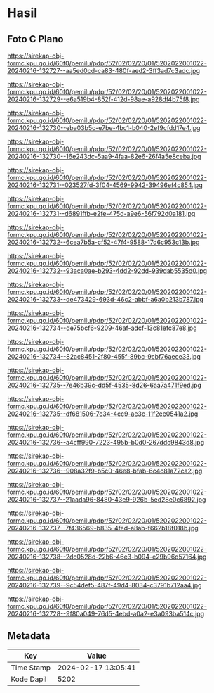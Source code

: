 # Hasil

## Foto C Plano

https://sirekap-obj-formc.kpu.go.id/60f0/pemilu/pdpr/52/02/02/20/01/5202022001022-20240216-132727--aa5ed0cd-ca83-480f-aed2-3ff3ad7c3adc.jpg

https://sirekap-obj-formc.kpu.go.id/60f0/pemilu/pdpr/52/02/02/20/01/5202022001022-20240216-132729--e6a519b4-852f-412d-98ae-a928df4b75f8.jpg

https://sirekap-obj-formc.kpu.go.id/60f0/pemilu/pdpr/52/02/02/20/01/5202022001022-20240216-132730--eba03b5c-e7be-4bc1-b040-2ef9cfdd17e4.jpg

https://sirekap-obj-formc.kpu.go.id/60f0/pemilu/pdpr/52/02/02/20/01/5202022001022-20240216-132730--16e243dc-5aa9-4faa-82e6-26f4a5e8ceba.jpg

https://sirekap-obj-formc.kpu.go.id/60f0/pemilu/pdpr/52/02/02/20/01/5202022001022-20240216-132731--023527fd-3f04-4569-9942-39496ef4c854.jpg

https://sirekap-obj-formc.kpu.go.id/60f0/pemilu/pdpr/52/02/02/20/01/5202022001022-20240216-132731--d6891ffb-e2fe-475d-a9e6-56f792d0a181.jpg

https://sirekap-obj-formc.kpu.go.id/60f0/pemilu/pdpr/52/02/02/20/01/5202022001022-20240216-132732--6cea7b5a-cf52-47f4-9588-17d6c953c13b.jpg

https://sirekap-obj-formc.kpu.go.id/60f0/pemilu/pdpr/52/02/02/20/01/5202022001022-20240216-132732--93aca0ae-b293-4dd2-92dd-939dab5535d0.jpg

https://sirekap-obj-formc.kpu.go.id/60f0/pemilu/pdpr/52/02/02/20/01/5202022001022-20240216-132733--de473429-693d-46c2-abbf-a6a0b213b787.jpg

https://sirekap-obj-formc.kpu.go.id/60f0/pemilu/pdpr/52/02/02/20/01/5202022001022-20240216-132734--de75bcf6-9209-46af-adcf-13c81efc87e8.jpg

https://sirekap-obj-formc.kpu.go.id/60f0/pemilu/pdpr/52/02/02/20/01/5202022001022-20240216-132734--82ac8451-2f80-455f-89bc-9cbf76aece33.jpg

https://sirekap-obj-formc.kpu.go.id/60f0/pemilu/pdpr/52/02/02/20/01/5202022001022-20240216-132735--7e46b39c-dd5f-4535-8d26-6aa7a471f9ed.jpg

https://sirekap-obj-formc.kpu.go.id/60f0/pemilu/pdpr/52/02/02/20/01/5202022001022-20240216-132735--df681506-7c34-4cc9-ae3c-11f2ee0541a2.jpg

https://sirekap-obj-formc.kpu.go.id/60f0/pemilu/pdpr/52/02/02/20/01/5202022001022-20240216-132736--a4cff990-7223-495b-b0d0-267ddc9843d8.jpg

https://sirekap-obj-formc.kpu.go.id/60f0/pemilu/pdpr/52/02/02/20/01/5202022001022-20240216-132736--908a32f9-b5c0-46e8-bfab-6c4c81a72ca2.jpg

https://sirekap-obj-formc.kpu.go.id/60f0/pemilu/pdpr/52/02/02/20/01/5202022001022-20240216-132737--21aada96-8480-43e9-926b-5ed28e0c6892.jpg

https://sirekap-obj-formc.kpu.go.id/60f0/pemilu/pdpr/52/02/02/20/01/5202022001022-20240216-132737--7f436569-b835-4fed-a8ab-f662b18f018b.jpg

https://sirekap-obj-formc.kpu.go.id/60f0/pemilu/pdpr/52/02/02/20/01/5202022001022-20240216-132738--2dc0528d-22b6-46e3-b094-e29b96d57164.jpg

https://sirekap-obj-formc.kpu.go.id/60f0/pemilu/pdpr/52/02/02/20/01/5202022001022-20240216-132739--9c54def5-487f-49d4-8034-c3791b712aa4.jpg

https://sirekap-obj-formc.kpu.go.id/60f0/pemilu/pdpr/52/02/02/20/01/5202022001022-20240216-132728--9f80a049-76d5-4ebd-a0a2-e3a093ba514c.jpg


## Metadata

| Key        | Value               |
| ---------- | ------------------- |
| Time Stamp | 2024-02-17 13:05:41 |
| Kode Dapil | 5202                |



